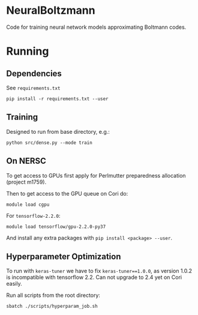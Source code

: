 # NeuralBoltzmann

Code for training neural network models approximating Boltmann codes.

# Running

## Dependencies

See `requirements.txt`

```
pip install -r requirements.txt --user
```

## Training

Designed to run from base directory, e.g.:

```
python src/dense.py --mode train
```

## On NERSC

To get access to GPUs first apply for Perlmutter preparedness allocation (project m1759).

Then to get access to the GPU queue on Cori do:

```
module load cgpu
```

For `tensorflow-2.2.0`:

```
module load tensorflow/gpu-2.2.0-py37
```

And install any extra packages with `pip install <package> --user`.

## Hyperparameter Optimization

To run with `keras-tuner` we have to fix `keras-tuner==1.0.0`, as version 1.0.2 is incompatible with tensorflow 2.2. Can not upgrade to 2.4 yet on Cori easily.

Run all scripts from the root directory:

```
sbatch ./scripts/hyperparam_job.sh
```